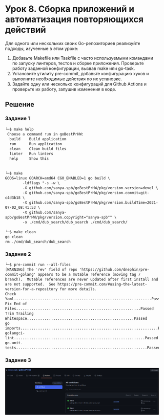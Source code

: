 # Урок 8. Сборка приложений и автоматизация повторяющихся действий
Для одного или нескольких своих Go-репозиториев реализуйте подходы, изученные в этом уроке:
1. Добавьте Makefile или Taskfile с часто используемыми командами по запуску линтеров, тестов и сборке приложения. Проверьте работу заданной конфигурации, вызвав make или go-task.
1. Установите утилиту pre-commit, добавьте конфигурацию хуков и выполните необходимые действия по их установке.
1. Задайте одну или несколько конфигураций для Github Actions и проверьте их работу, запушив изменения в коде.

## Решение

### Задание 1
```
└─$ make help
 Choose a command run in goBestPrHW:
  build    Build application
  run      Run application
  clean    Clean build files
  linter   Run linters
  help     Show this


└─$ make
GOOS=linux GOARCH=amd64 CGO_ENABLED=1 go build \
        -ldflags "-s -w \
        -X github.com/sanya-spb/goBestPrHW/pkg/version.version=devel \
        -X github.com/sanya-spb/goBestPrHW/pkg/version.commit=git-c4d3b18 \
        -X github.com/sanya-spb/goBestPrHW/pkg/version.buildTime=2021-07-02_08:41:53 \
        -X github.com/sanya-spb/goBestPrHW/pkg/version.copyright="sanya-spb"" \
        -o ./cmd/dub_search/dub_search ./cmd/dub_search/

└─$ make clean
go clean
rm ./cmd/dub_search/dub_search
```
### Задание 2
```
└─$ pre-commit run --all-files
[WARNING] The 'rev' field of repo 'https://github.com/dnephin/pre-commit-golang' appears to be a mutable reference (moving tag / branch).  Mutable references are never updated after first install and are not supported.  See https://pre-commit.com/#using-the-latest-version-for-a-repository for more details.
Check Yaml...............................................................Passed
Fix End of Files.........................................................Passed
Trim Trailing Whitespace.................................................Passed
go imports...............................................................Passed
golangci-lint............................................................Passed
go-unit-tests............................................................Passed
```
### Задание 3
![Screenshot](/images/PrtSc_3.png)
